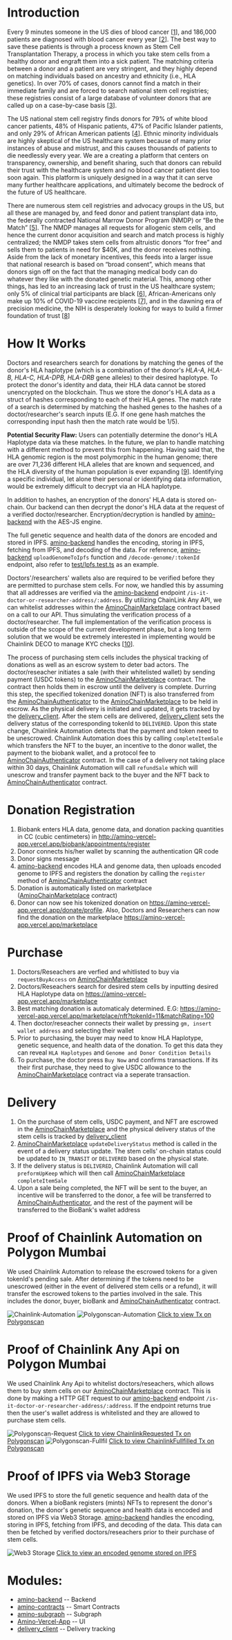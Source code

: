 # Introduction

Every 9 minutes someone in the US dies of blood cancer [[1](https://www.lls.org/facts-and-statistics/facts-and-statistics-overview#:~:text=Approximately%20every%209%20minutes%2C%20someone,than%20six%20people%20every%20hour.)], 
and 186,000 patients are diagnosed with blood cancer every year [[2](https://www.lls.org/facts-and-statistics/facts-and-statistics-overview#:~:text=Approximately%20every%209%20minutes%2C%20someone,than%20six%20people%20every%20hour.)]. 
The best way to save these patients is through a process known as Stem Cell Transplantation Therapy, a process in 
which you take stem cells from a healthy donor and engraft them into a sick patient. The matching criteria between a 
donor and a patient are very stringent, and they highly depend on matching individuals based on ancestry and ethnicity 
(i.e., HLA genetics). In over 70% of cases, donors cannot find a match in their immediate family and are forced to 
search national stem cell registries; these registries consist of a large database of volunteer donors that are called 
up on a case-by-case basis [[3](https://www.giftoflife.org/patients#:~:text=Family%20Resources,-It%20is%20reported&text=Only%2030%20percent%20of%20patients,lymphoma%20can%20be%20emotionally%20devastating.)].

The US national stem cell registry finds donors for 79% of white blood cancer patients, 48% of Hispanic patients, 
47% of Pacific Islander patients, and only 29% of African American patients [[4](https://bethematch.org/transplant-basics/matching-patients-with-donors/how-does-a-patients-ethnic-background-affect-matching/)]. 
Ethnic minority individuals are highly skeptical of the US healthcare system because of many prior instances of abuse 
and mistrust, and this causes thousands of patients to die needlessly every year. We are a creating a platform that 
centers on transparency, ownership, and benefit sharing, such that donors can rebuild their trust with the healthcare 
system and no blood cancer patient dies too soon again. This platform is uniquely designed in a way that it can serve 
many further healthcare applications, and ultimately become the bedrock of the future of US healthcare.

There are numerous stem cell registries and advocacy groups in the US, but all these are managed by, and feed donor and 
patient transplant data into, the federally contracted National Marrow Donor Program (NMDP) or “Be the Match” [[5](https://bethematch.org/become-a-donor/?gclid=CjwKCAiA68ebBhB-EiwALVC-NgOZG0sqXR1-mWsaWdfcr9-2aT3GWgmiPQYxZ4jnNtLkgvWTQI2wvRoCTgMQAvD_BwE)]. The NMDP 
manages all requests for allogenic stem cells, and hence the current donor acquisition and search and match process is 
highly centralized; the NMDP takes stem cells from altruistic donors “for free” and sells them to patients in need for 
$40K, and the donor receives nothing. Aside from the lack of monetary incentives, this feeds into a larger issue that 
national research is based on “broad consent”, which means that donors sign off on the fact that the managing medical 
body can do whatever they like with the donated genetic material. This, among other things, has led to an increasing 
lack of trust in the US healthcare system; only 5% of clinical trial participants are black [[6](https://www.aamc.org/news-insights/clinical-trials-seek-fix-their-lack-racial-mix)], African-Americans only make up 10% of COVID-19 vaccine recipients [[7](https://www.kff.org/coronavirus-covid-19/issue-brief/latest-data-on-covid-19-vaccinations-by-race-ethnicity/)], and in the dawning era of precision medicine, the NIH is desperately looking for ways to build a firmer foundation of trust [[8](https://jamanetwork.com/journals/jama/article-abstract/2769506)]

# How It Works

Doctors and researchers search for donations by matching the genes of the donor's HLA haplotype (which is a combination of the donor's _HLA-A, HLA-B, HLA-C, HLA-DPB, HLA-DRB_ gene alleles) to their desired haplotype. To protect the donor's identity and data, their HLA data cannot be stored unencrypted on the blockchain. Thus we store the donor's HLA data as a struct of hashes corresponding to each of their HLA genes. The match rate of a search is determined by matching the hashed genes to the hashes of a doctor/researcher's search inputs (E.G. If one gene hash matches the corresponding input hash then the match rate would be 1/5). 

**Potential Security Flaw:** Users can potentially determine the donor's HLA Haplotype data via these matches. In the future, we plan to handle matching with a different method to prevent this from happening. Having said that, the HLA genomic region is the most polymorphic in the human genome; there are over 71,236 different HLA alleles that are known and sequenced, and the HLA diversity of the human population is ever expanding [[9](http://hla.alleles.org/nomenclature/stats.html)]. Identifying a specific individual, let alone their personal or identifying data information, would be extremely difficult to decrypt via an HLA haplotype. 

In addition to hashes, an encryption of the donors' HLA data is stored on-chain. Our backend can then decrypt the donor's HLA data at the request of a verified doctor/researcher. Encryption/decryption is handled by [amino-backend][1] with the AES-JS engine.

The full genetic sequence and health data of the donors are encoded and stored in IPFS. [amino-backend][1] handles the encoding,
storing in IPFS, fetching from IPFS, and decoding of the data. For reference, [amino-backend][1] `uploadGenomeToIpfs` function and
`/decode-genome/:tokenId` endpoint, also refer to [test/Ipfs.test.ts](https://github.com/AminoChain/amino-backend/blob/main/test/Ipfs.test.ts) as an example.

Doctors'/researchers' wallets also are required to be verified before they are permitted to purchase stem cells. For now, we handled this by assuming that all addresses are verified via the [amino-backend][1] endpoint `/is-it-doctor-or-researcher-address/:address`. By utilizing ChainLink Any API, we can whitelist addresses within the [AminoChainMarketplace][3] contract based on a call to our API. Thus simulating the verification process of a doctor/researcher. The full implementation of the verification process is outside of the scope of the current development phase, but a long term solution that we would be extremely interested in implementing would be Chainlink DECO to manage KYC checks [[10](https://www.chainlinkecosystem.com/ecosystem/deco)]. 

The process of purchasing stem cells includes the physical tracking of donations as well as an escrow system to deter bad actors. The doctor/reseacher initiates a sale (with their whitelisted wallet) by sending payment (USDC tokens) to the [AminoChainMarketplace][3] contract. The contract then holds them in escrow until the delivery is complete. Durring this step, the specified tokenized donation (NFT) is also transferred from the [AminoChainAuthenticator][2] to the [AminoChainMarketplace][3] to be held in escrow. As the physical delivery is initiated and updated, it gets tracked by the [delivery_client](https://github.com/AminoChain/delivery_client). After the stem cells are delivered, [delivery_client](https://github.com/AminoChain/delivery_client) sets the delivery status of the corresponding tokenId to `DELIVERED`. Upon this state change, Chainlink Automation detects that the payment and token need to be unescrowed. Chainlink Automation does this by calling `completeItemSale` which transfers the NFT to the buyer, an incentive to the donor wallet, the payment to the biobank wallet, and a protocol fee to [AminoChainAuthenticator][2] contract. In the case of a delivery not taking place within 30 days, Chainlink Automation will call `refundSale` which will unescrow and transfer payment back to the buyer and the NFT back to [AminoChainAuthenticator][2] contract.

# Donation Registration

1. Biobank enters HLA data, genome data, and donation packing quantities in CC (cubic centimeters) in http://amino-vercel-app.vercel.app/biobank/appointments/register
2. Donor connects his/her wallet by scanning the authentication QR code
3. Donor signs message
4. [amino-backend][1] encodes HLA and genome data, then uploads encoded genome to IPFS and registers the donation by calling the `register` method of [AminoChainAuthenticator][2] contract
5. Donation is automatically listed on marketplace ([AminoChainMarketplace][3] contract) 
6. Donor can now see his tokenized donation on https://amino-vercel-app.vercel.app/donate/profile. Also, Doctors and Researchers can now find the donation on the marketplace https://amino-vercel-app.vercel.app/marketplace

# Purchase

1. Doctors/Reseachers are verfied and whitlisted to buy via `requestBuyAccess` on [AminoChainMarketplace][3]
2. Doctors/Reseachers search for desired stem cells by inputting desired HLA Haplotype data on https://amino-vercel-app.vercel.app/marketplace
3. Best matching donation is automaticaly determined. E.G: https://amino-vercel-app.vercel.app/marketplace/nft?tokenId=11&matchRating=100
4. Then doctor/reseacher connects their wallet by pressing `gm, insert wallet address` and selecting their wallet
5. Prior to purchasing, the buyer may need to know HLA Haplotype, genetic sequence, and health data of the donation. To get this data they can reveal `HLA Haplotypes` and `Genome and Donor Condition Details`
6. To purchase, the doctor press `Buy Now` and confirms transactions. If its their first purchase, they need to give USDC allowance to the [AminoChainMarketplace][3] contract via a seperate transaction.

# Delivery

1. On the purchase of stem cells, USDC payment, and NFT are escrowed in the [AminoChainMarketplace][3] and the physical delivery status of the stem cells is tracked by [delivery_client](https://github.com/AminoChain/delivery_client/blob/main/Tracking_Client/models/contractWatcher.js)
2. [AminoChainMarketplace][3] `updateDeliveryStatus` method is called in the event of a delivery status update. The stem cells' on-chain status could be updated to `IN_TRANSIT` or `DELIVERED` based on the physical state.
3. If the delivery status is `DELIVERED`, Chainlink Automation will call `preformUpKeep` which will then call [AminoChainMarketplace][3] `completeItemSale`
4. Upon a sale being completed, the NFT will be sent to the buyer, an incentive will be transferred to the donor, a fee will be transferred to [AminoChainAuthenticator][2], and the rest of the payment will be transferred to the BioBank's wallet address

# Proof of Chainlink Automation on Polygon Mumbai

We used Chainlink Automation to release the escrowed tokens for a given tokenId's pending sale. After determining if the tokens need to be unescrowed (either in the event of delivered stem cells or a refund), it will transfer the escrowed tokens to the parties involved in the sale. This includes the donor, buyer, bioBank and [AminoChainAuthenticator][2] contract. 

![Chainlink-Automation](./img/chainlinkAutomation.PNG)
![Polygonscan-Automation](./img/mumbaiAutomation.PNG)
[Click to view Tx on Polygonscan](https://mumbai.polygonscan.com/tx/0x7434308937b2cd553e8290a6e8672a036c5dcd56694130ebfaf5ce2708f19479)

# Proof of Chainlink Any Api on Polygon Mumbai

We used Chainlink Any Api to whitelist doctors/reseachers, which allows them to buy stem cells on our [AminoChainMarketplace][3] contract. This is done by making a HTTP GET request to our [amino-backend][1] endpoint `/is-it-doctor-or-researcher-address/:address`. If the endpoint returns true then the user's wallet address is whitelisted and they are allowed to purchase stem cells.

![Polygonscan-Request](./img/mumbaiRequest.PNG)
[Click to view ChainlinkRequested Tx on Polygonscan](https://mumbai.polygonscan.com/tx/0xba58d21e80005a0cf3f45c4774ff25037d1c4cb5122da97a64c9e431e0264f7b)
![Polygonscan-Fullfil](./img/mumbaiFullFill.PNG)
[Click to view ChainlinkFullfilled Tx on Polygonscan](https://mumbai.polygonscan.com/tx/0xf659dc21c53fb1975b77a9ca5b4cb477e58f8aa7dcc9fc7ca28c184846124e37)

# Proof of IPFS via Web3 Storage

We used IPFS to store the full genetic sequence and health data of the donors. When a bioBank registers (mints) NFTs to represent the donor's donation, the donor's genetic sequence and health data is encoded and stored on IPFS via Web3 Storage. [amino-backend][1] handles the encoding, storing in IPFS, fetching from IPFS, and decoding of the data.
This data can then be fetched by verified doctors/reseachers prior to their purchase of stem cells.

![Web3 Storage](./img/web3Storage.png)
[Click to view an encoded genome stored on IPFS](https://bafybeifaoyt27iexesopszpte2nxksj4uipaa5ti4laaqjp37ng7hyqw54.ipfs.w3s.link/)

# Modules:

- [amino-backend][1] -- Backend
- [amino-contracts](https://github.com/AminoChain/amino-contracts) -- Smart Contracts
- [amino-subgraph](https://github.com/AminoChain/amino-subgraph) -- Subgraph
- [Amino-Vercel-App](https://github.com/AminoChain/Amino-Vercel-App) -- UI
- [delivery_client](https://github.com/AminoChain/delivery_client) -- Delivery tracking


[1]: https://github.com/AminoChain/amino-backend
[2]: https://github.com/AminoChain/amino-contracts/blob/master/contracts/AminoChainAuthenticator.sol
[3]: https://github.com/AminoChain/amino-contracts/blob/master/contracts/AminoChainMarketplace.sol
